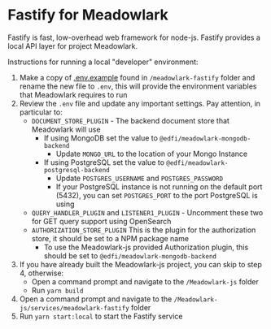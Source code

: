# Fastify for Meadowlark

Fastify is fast, low-overhead web framework for node-js. Fastify provides a local API layer for project Meadowlark.

Instructions for running a local "developer" environment:

1. Make a copy of [.env.example](.env.example) found in
    `/meadowlark-fastify` folder and rename the new file to `.env`, this will provide the environment
     variables that Meadowlark requires to run
2. Review the `.env` file and update any important settings. Pay attention, in particular to:
   * `DOCUMENT_STORE_PLUGIN` - The backend document store that Meadowlark will use
     * If using MongoDB set the value to `@edfi/meadowlark-mongodb-backend`
       * Update `MONGO_URL` to the location of your Mongo Instance
     * If using PostgreSQL set the value to `@edfi/meadowlark-postgresql-backend`
       * Update `POSTGRES_USERNAME` and `POSTGRES_PASSWORD`
       * If your PostgreSQL instance is not running on the default port (5432), you can set `POSTGRES_PORT` to
         the port PostgreSQL is using
   * `QUERY_HANDLER_PLUGIN` and `LISTENER1_PLUGIN` - Uncomment these two for GET query support using OpenSearch
   * `AUTHORIZATION_STORE_PLUGIN` This is the plugin for the authorization store, it should be set to a NPM package name
     * To use the Meadowlark-js provided Authorization plugin, this should be set to `@edfi/meadowlark-mongodb-backend`
3. If you have already built the Meadowlark-js project, you can skip to step 4, otherwise:
   * Open a command prompt and navigate to the `/Meadowlark-js` folder
   * Run `yarn build`
4. Open a command prompt and navigate to the `/Meadowlark-js/services/meadowlark-fastify` folder
5. Run `yarn start:local` to start the Fastify service
